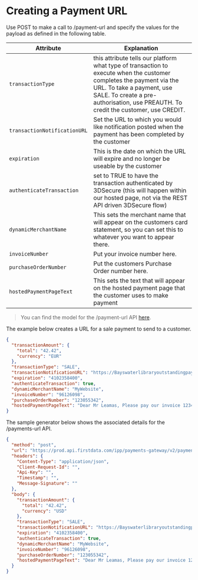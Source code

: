 # Creating a Payment URL

Use POST to make a call to /payment-url and specify the values for the payload as defined in the following table.

Attribute | Explanation 
---------|----------
`transactionType` | this attribute tells our platform what type of transaction to execute when the customer completes the payment via the URL. To take a payment, use SALE. To create a pre-authorisation, use PREAUTH. To credit the customer, use CREDIT.  
`transactionNotificationURL` | Set the URL to which you would like notification posted when the payment has been completed by the customer
`expiration` | This is the date on which the URL will expire and no longer be useable by the customer
`authenticateTransaction` | set to TRUE to have the transaction authenticated by 3DSecure (this will happen within our hosted page, not via the REST API driven 3DSecure flow)
`dynamicMerchantName` | This sets the merchant name that will appear on the customers card statement, so you can set this to whatever you want to appear there.
`invoiceNumber` | Put your invoice number here. 
`purchaseOrderNumber` | Put the customers Purchase Order number here.
`hostedPaymentPageText` | This sets the text that will appear on the hosted payment page that the customer uses to make payment

<!-- theme: success -->

> You can find the model for the /payment-url API [here](https://docs.fiserv.com/docs/payments/reference/Payments.v1.yaml/paths/~1payment-url/post).

The example below creates a URL for a sale payment to send to a customer.

```json YAML
{
  "transactionAmount": {
    "total": "42.42",
    "currency": "EUR"
  },
  "transactionType": "SALE",
  "transactionNotificationURL": "https://Bayswaterlibraryoutstandingpayments.com/Leamas",
  "expiration": "4102358400",
  "authenticateTransaction": true,
  "dynamicMerchantName": "MyWebsite",
  "invoiceNumber": "96126098",
  "purchaseOrderNumber": "123055342",
  "hostedPaymentPageText": "Dear Mr Leamas, Please pay our invoice 123456. Many Thanks, Bayswater Library"
}
```
The sample generator below shows the associated details for the /payments-url API.

```json 
{
  "method": "post",
  "url": "https://prod.api.firstdata.com/ipp/payments-gateway/v2/payment-url",
  "headers": {
    "Content-Type": "application/json",
    "Client-Request-Id": "",
    "Api-Key": "",
    "Timestamp": "",
    "Message-Signature": ""
  },
  "body": {
    "transactionAmount": {
      "total": "42.42",
      "currency": "USD"
    },
    "transactionType": "SALE",
    "transactionNotificationURL": "https://Bayswaterlibraryoutstandingpayments.com/Leamas",
    "expiration": "4102358400",
    "authenticateTransaction": true,
    "dynamicMerchantName": "MyWebsite",
    "invoiceNumber": "96126098",
    "purchaseOrderNumber": "123055342",
    "hostedPaymentPageText": "Dear Mr Leamas, Please pay our invoice 123456. Many Thanks, Bayswater Library"
  }
}
```